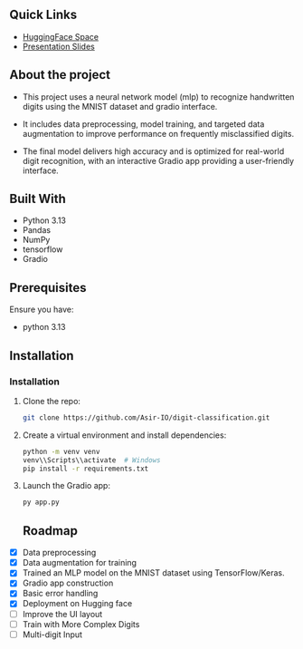 ## Quick Links
- [HuggingFace Space](https://huggingface.co/spaces/Asser-IO/digit-classifier)
- [Presentation Slides](https://www.canva.com/design/DAGvV3wce6Q/lKE85t2fpSIc153Ky4FxXA/edit?utm_content=DAGvV3wce6Q&utm_campaign=designshare&utm_medium=link2&utm_source=sharebutton)

## About the project 
- This project uses a neural network model (mlp) to recognize handwritten digits using the MNIST dataset and gradio interface.

- It includes data preprocessing, model training, and targeted data augmentation to improve performance on frequently misclassified digits.

- The final model delivers high accuracy and is optimized for real-world digit recognition, with an interactive Gradio app providing a user-friendly interface.

 ## Built With
- Python 3.13  
- Pandas  
- NumPy  
- tensorflow
- Gradio

## Prerequisites 
Ensure you have:

- python 3.13 

## Installation
### Installation
1. Clone the repo:
   ```sh
   git clone https://github.com/Asir-IO/digit-classification.git
   ```
2. Create a virtual environment and install dependencies:
   ```sh
   python -m venv venv
   venv\\Scripts\\activate  # Windows
   pip install -r requirements.txt
   ```
3. Launch the Gradio app:
   ```sh
   py app.py
   ```

   ## Roadmap
- [x] Data preprocessing
- [x] Data augmentation for training
- [x] Trained an MLP model on the MNIST dataset using TensorFlow/Keras.
- [x] Gradio app construction
- [x] Basic error handling
- [x] Deployment on Hugging face
- [ ] Improve the UI layout
- [ ] Train with More Complex Digits
- [ ] Multi-digit Input
